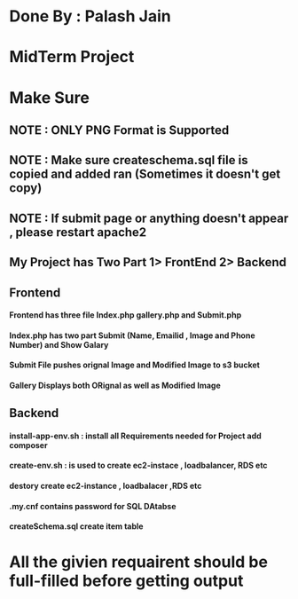 # Done By : Palash Jain
# MidTerm Project 

# Make Sure
## NOTE : ONLY PNG Format is Supported 
## NOTE : Make sure createschema.sql file is copied and added ran (Sometimes it doesn't get copy)
## NOTE : If submit page or anything doesn't appear , please restart apache2

## My Project has Two Part 1> FrontEnd 2> Backend

## Frontend 
#### Frontend has three file Index.php gallery.php and Submit.php
#### Index.php has two part Submit (Name, Emailid , Image and Phone Number)  and Show Galary
#### Submit File pushes orignal Image and Modified Image to s3 bucket 
#### Gallery Displays both ORignal as well as Modified Image  

## Backend

#### install-app-env.sh : install all Requirements needed for Project add composer 
#### create-env.sh :  is used to create ec2-instace , loadbalancer, RDS etc 
#### destory create ec2-instance , loadbalacer ,RDS etc 

#### .my.cnf contains password for SQL DAtabse
#### createSchema.sql create item table 


# All the givien requairent should be full-filled before getting output